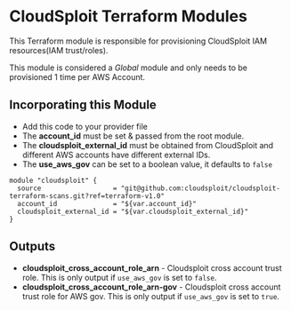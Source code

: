 # CloudSploit Terraform Modules

This Terraform module is responsible for provisioning CloudSploit IAM resources(IAM trust/roles).

This module is considered a *Global* module and only needs to be provisioned 1 time per AWS Account.

## Incorporating this Module
* Add this code to your provider file
* The **account_id** must be set & passed from the root module.
* The **cloudsploit_external_id** must be obtained from CloudSploit and different AWS accounts have different external IDs.
* The **use_aws_gov** can be set to a boolean value, it defaults to `false`

```
module "cloudsploit" {
  source                  = "git@github.com:cloudsploit/cloudsploit-terraform-scans.git?ref=terraform-v1.0"
  account_id              = "${var.account_id}"
  cloudsploit_external_id = "${var.cloudsploit_external_id}"
}
```

## Outputs
* **cloudsploit_cross_account_role_arn** - Cloudsploit cross account trust role. This is only output if `use_aws_gov` is set to `false`.
* **cloudsploit_cross_account_role_arn-gov** - Cloudsploit cross account trust role for AWS gov. This is only output if `use_aws_gov` is set to `true`.

